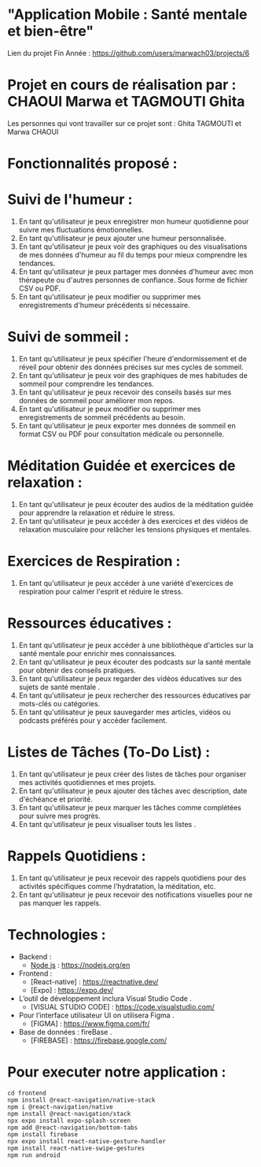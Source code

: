 # "Application Mobile : Santé mentale et bien-être"
Lien du projet Fin Année : https://github.com/users/marwach03/projects/6
# Projet en cours de réalisation par : CHAOUI Marwa et TAGMOUTI Ghita
Les personnes qui vont travailler sur ce projet sont : Ghita TAGMOUTI et Marwa CHAOUI
# Fonctionnalités proposé : 
 # Suivi de l'humeur : 
  1. En tant qu'utilisateur je peux enregistrer mon humeur quotidienne pour suivre mes fluctuations émotionnelles.
  2. En tant qu'utilisateur je peux ajouter une humeur personnalisée.
  3. En tant qu'utilisateur je peux voir des graphiques ou des visualisations de mes données d'humeur au fil du temps pour mieux comprendre les tendances.
  4. En tant qu'utilisateur je peux partager mes données d'humeur avec mon thérapeute ou d'autres personnes de confiance. Sous forme de fichier CSV ou PDF.
  5. En tant qu'utilisateur je peux modifier ou supprimer mes enregistrements d'humeur précédents si nécessaire.
     
 # Suivi de sommeil :
  1. En tant qu'utilisateur je peux spécifier l'heure d'endormissement et de réveil pour obtenir des données précises sur mes cycles de sommeil.
  3. En tant qu'utilisateur je peux voir des graphiques de mes habitudes de sommeil pour comprendre les tendances.
  4. En tant qu'utilisateur je peux recevoir des conseils basés sur mes données de sommeil pour améliorer mon repos.
  5. En tant qu'utilisateur je peux modifier ou supprimer mes enregistrements de sommeil précédents au besoin.
  6. En tant qu'utilisateur je peux exporter mes données de sommeil en format CSV ou PDF pour consultation médicale ou personnelle.
     
 # Méditation Guidée et exercices de relaxation  :
  1. En tant qu'utilisateur je peux écouter des audios de la méditation guidée pour apprendre la relaxation et réduire le stress.
  2. En tant qu'utilisateur je peux accéder à des exercices et des vidéos de relaxation musculaire pour relâcher les tensions physiques et mentales.

 # Exercices de Respiration  :
  1. En tant qu'utilisateur je peux accéder à une variété d'exercices de respiration pour calmer l'esprit et réduire le stress.

 # Ressources éducatives : 
  1. En tant qu'utilisateur je peux accéder à une bibliothèque d'articles sur la santé mentale pour enrichir mes connaissances.
  2.  En tant qu'utilisateur je peux écouter des podcasts sur la santé mentale pour obtenir des conseils pratiques.
  3.   En tant qu'utilisateur je peux regarder des vidéos éducatives sur des sujets de santé mentale .
  4.    En tant qu'utilisateur je peux rechercher des ressources éducatives par mots-clés ou catégories.
  5. En tant qu'utilisateur je peux sauvegarder mes articles, vidéos ou podcasts préférés pour y accéder facilement.

 # Listes de Tâches (To-Do List) : 
  1. En tant qu'utilisateur je peux créer des listes de tâches pour organiser mes activités quotidiennes et mes projets.
  2. En tant qu'utilisateur je peux ajouter des tâches avec description, date d'échéance et priorité.
  3. En tant qu'utilisateur je peux marquer les tâches comme complétées pour suivre mes progrès.
  4.  En tant qu'utilisateur je peux visualiser touts les listes .

 # Rappels Quotidiens :
  1. En tant qu'utilisateur je peux recevoir des rappels quotidiens pour des activités spécifiques comme l'hydratation, la méditation, etc.
  2. En tant qu'utilisateur je peux recevoir des notifications visuelles pour ne pas manquer les rappels.

# Technologies :
- Backend : 
    - [Node js](JavaScript) : https://nodejs.org/en
- Frontend : 
    - [React-native] : https://reactnative.dev/
    - [Expo] : https://expo.dev/
- L’outil de développement inclura Visual Studio Code .
    - [VISUAL STUDIO CODE] : https://code.visualstudio.com/ 
- Pour l’interface utilisateur UI on utilisera Figma .
    - [FIGMA] : https://www.figma.com/fr/
- Base de données : fireBase .
    - [FIREBASE] : https://firebase.google.com/

# Pour executer notre application :
    cd frontend
    npm install @react-navigation/native-stack
    npm i @react-navigation/native
    npm install @react-navigation/stack
    npx expo install expo-splash-screen
    npm add @react-navigation/bottom-tabs
    npm install firebase
    npx expo install react-native-gesture-handler
    npm install react-native-swipe-gestures
    npm run android








